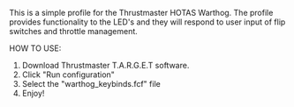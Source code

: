 This is a simple profile for the Thrustmaster HOTAS Warthog.
The profile provides functionality to the LED's and they will respond to user input of flip switches and throttle management.


HOW TO USE:
1. Download Thrustmaster T.A.R.G.E.T software.
2. Click "Run configuration"
3. Select the "warthog_keybinds.fcf" file
4. Enjoy!
